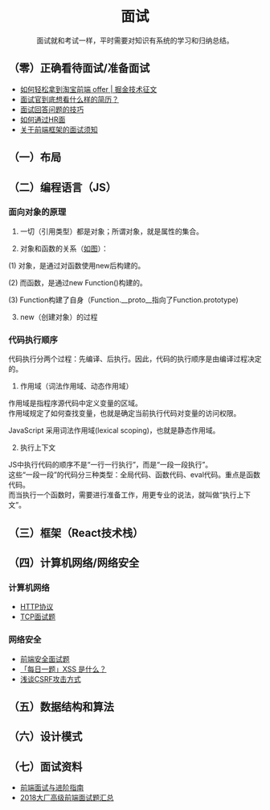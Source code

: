 <div align="center">
    <h1 >面试 </h1>
    <p>面试就和考试一样，平时需要对知识有系统的学习和归纳总结。</p>
</div>

## （零）正确看待面试/准备面试

- [如何轻松拿到淘宝前端 offer | 掘金技术征文](https://juejin.im/post/5bbc54a2e51d450e5a7445b4)
- [面试官到底想看什么样的简历？](https://www.cxymsg.com/guide/resume.html)
- [面试回答问题的技巧](https://www.cxymsg.com/guide/project.html)
- [如何通过HR面](https://www.cxymsg.com/guide/hr.html)
- [关于前端框架的面试须知](https://github.com/Advanced-Interview-Question/front-end-interview/blob/dev/docs/guide/framework.md)


## （一）布局

## （二）编程语言（JS）

### 面向对象的原理

1. 一切（引用类型）都是对象；所谓对象，就是属性的集合。    

2. 对象和函数的关系（[如图](http://mollypages.org/tutorials/js.mp)）：     

(1) 对象，是通过对函数使用new后构建的。          

(2) 而函数，是通过new Function()构建的。    

(3) Function构建了自身（Function.__proto__指向了Function.prototype)

3.  new（创建对象）的过程

### 代码执行顺序

代码执行分两个过程：先编译、后执行。因此，代码的执行顺序是由编译过程决定的。

1. 作用域（词法作用域、动态作用域）

作用域是指程序源代码中定义变量的区域。    
作用域规定了如何查找变量，也就是确定当前执行代码对变量的访问权限。 

JavaScript 采用词法作用域(lexical scoping)，也就是静态作用域。    

2. 执行上下文    

JS中执行代码的顺序不是“一行一行执行”，而是“一段一段执行”。    
这些“一段一段”的代码分三种类型：全局代码、函数代码、eval代码。重点是函数代码。    
而当执行一个函数时，需要进行准备工作，用更专业的说法，就叫做“执行上下文”。     





## （三）框架（React技术栈）

## （四）计算机网络/网络安全

### 计算机网络

- [HTTP协议](https://www.cxymsg.com/guide/http.html)
- [TCP面试题](https://www.cxymsg.com/guide/tcp.html)

### 网络安全

- [前端安全面试题](https://www.cxymsg.com/guide/security.html)
- [「每日一题」XSS 是什么？](https://zhuanlan.zhihu.com/p/22500730)
- [浅谈CSRF攻击方式](https://www.cnblogs.com/hyddd/archive/2009/04/09/1432744.html)

## （五）数据结构和算法

## （六）设计模式

## （七）面试资料

- [前端面试与进阶指南](https://www.cxymsg.com/guide/)
- [2018大厂高级前端面试题汇总](https://github.com/Advanced-Frontend/Daily-Interview-Question/blob/master/datum/summary.md)
